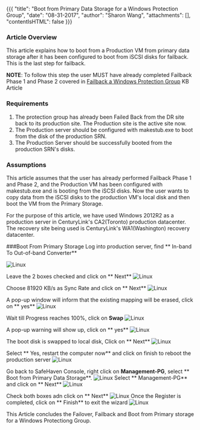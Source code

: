 {{{
  "title": "Boot from Primary Data Storage for a Windows Protection Group",
  "date": "08-31-2017",
  "author": "Sharon Wang",
  "attachments": [],
  "contentIsHTML": false
}}}

### Article Overview

This article explains how to boot from a Production VM from primary data storage after it has been configured to boot from iSCSI disks for failback. This is the last step for failback.

**NOTE**: To follow this step the user MUST have already completed Failback Phase 1 and Phase 2 covered in [Failback a Windows Protection Group](//www.ctl.io/knowledge-base/disaster-recovery/safehaven-4/failback-a-windows-protection-group/) KB Article

### Requirements

1. The protection group has already been Failed Back from the DR site back to its production site. The Production site is the active site now.
2. The Production server should be configured with makestub.exe to boot from the disk of the production SRN.
3. The Production Server should be successfully booted from the production SRN's disks.

### Assumptions

This article assumes that the user has already performed Failback Phase 1 and Phase 2, and the Production VM has been configured with makestub.exe and is booting from the iSCSI disks. Now the user wants to copy data from the iSCSI disks to the production VM's local disk and then boot the VM from the Primary Storage.

For the purpose of this article, we have used Windows 2012R2 as a production server in CenturyLink's CA2(Toronto) production datacenter. The recovery site being used is CenturyLink's WA1(Washington) recovery datacenter.

###Boot From Primary Storage
Log into production server, find ** In-band To Out-of-band Converter**

![Linux](../../images/SH4.0/WindowsFB/WFB18.png)

Leave the 2 boxes checked and click on ** Next**
![Linux](../../images/SH4.0/WindowsFB/WFB19.png)

Choose 81920 KB/s as Sync Rate and click on ** Next**
![Linux](../../images/SH4.0/WindowsFB/WFB20.png)

A pop-up window will inform that the existing mapping will be erased, click on ** yes**
![Linux](../../images/SH4.0/WindowsFB/WFB21.png)

Wait till Progress reaches 100%, click on **Swap**
![Linux](../../images/SH4.0/WindowsFB/WFB22.png)

A pop-up warning will show up, click on ** yes**
![Linux](../../images/SH4.0/WindowsFB/WFB23.png)

The boot disk is swapped to local disk, Click on ** Next**
![Linux](../../images/SH4.0/WindowsFB/WFB24.png)

Select ** Yes, restart the computer now** and click on finish to reboot the production server
![Linux](../../images/SH4.0/WindowsFB/WFB25.png)

Go back to SafeHaven Console, right click on **Management-PG**, select ** Boot from Primary Data Storage**.
![Linux](../../images/SH4.0/WindowsFB/WFB26.png)
Select ** Management-PG** and click on ** Next**
![Linux](../../images/SH4.0/WindowsFB/WFB27.png)

Check both boxes adn click on ** Next**
![Linux](../../images/SH4.0/WindowsFB/WFB28.png)
Once the Register is completed, click on ** Finish** to exit the wizard
![Linux](../../images/SH4.0/WindowsFB/WFB29.png)

This Article concludes the Failover, Failback and Boot from Primary storage for a Windows Protectiong Group.